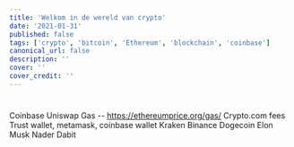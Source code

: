 ```yaml
---
title: 'Welkom in de wereld van crypto'
date: '2021-01-31' 
published: false
tags: ['crypto', 'bitcoin', 'Ethereum', 'blockchain', 'coinbase']
canonical_url: false 
description: ''
cover: '' 
cover_credit: ''
---
```


#

Coinbase Uniswap Gas -- https://ethereumprice.org/gas/
Crypto.com fees Trust wallet, metamask, coinbase wallet Kraken Binance Dogecoin Elon Musk Nader Dabit
